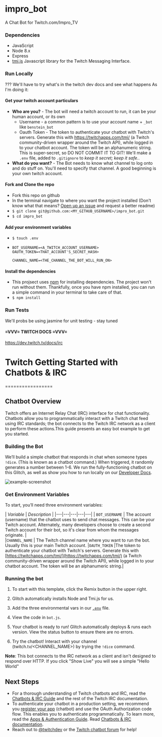 # impro_bot
A Chat Bot for Twitch.com/Impro_TV

### Dependencies
- JavaScript
- Node 8.x
- Express
- [tmi.js](https://github.com/tmijs/tmi.js) Javascript library for the Twitch Messaging Interface.

### Run Locally
??? We'll have to try what's in the twitch dev docs and see what happens
As I'm doing it:

#### Get your twitch account particulars
- __Who are you?__ -
  The bot will need a twitch account to run, it can be your human account, or its own
  - Username -
    a common pattern is to use your account name + `_bot` like `benstein_bot`
  - Oauth Token -
    The token to authenticate your chatbot with Twitch's servers. Generate this with https://twitchapps.com/tmi/
    (a Twitch community-driven wrapper around the Twitch API), while logged in to your chatbot account.
    The token will be an alphanumeric string. This is super-secret, so DO NOT COMMIT IT TO GIT!
    We'll make a `.env` file, added to `.gitignore` to _keep it secret; keep it safe._.
- __What do you want?__ -
  The Bot needs to know what channel to log onto and do stuff on. You'll need to specify that channel.
  A good beginning is your own twitch account.
  
#### Fork and Clone the repo
- Fork this repo on github
- In the terminal navigate to where you want the project installed 
  (Don't know what that means? [Open up an issue](https://github.com/IanDCarroll/impro_bot/issues) and request a better readme)
- `$ git clone git@github.com:<MY_GITHUB_USERNAME>/impro_bot.git`
- `$ cd impro_bot`

#### Add your environment variables
- `$ touch .env`
- ```
  BOT_USERNAME=<A_TWITCH_ACCOUNT_USERNAME>
  OAUTH_TOKEN=<THAT_ACCOUNT'S_SECRET_HASH>

  CHANNEL_NAME=<THE_CHANNEL_THE_BOT_WILL_RUN_ON>
  ```
  
#### Install the dependencies
- This projsect uses [npm](https://www.npmjs.com/get-npm) for installing dependencies. 
  The project won't run without them. 
  Thankfully, once you have npm installed, you can run a simple command in your terminal to take care of that.
- `$ npm install`

### Run Tests
We'll probs be using jasmine for unit testing - stay tuned

#### =VVV= TWITCH DOCS =VVV=
https://dev.twitch.tv/docs/irc

# Twitch Getting Started with Chatbots & IRC
=================

## Chatbot Overview

Twitch offers an Internet Relay Chat (IRC) interface for chat functionality. Chatbots allow you to programmatically interact with a Twitch chat feed using IRC standards; the bot connects to the Twitch IRC network as a client to perform these actions.This guide presents an easy bot example to get you started.

### Building the Bot

We’ll build a simple chatbot that responds in chat when someone types `!dice`. (This is known as a chatbot command.) When triggered, it randomly generates a number between 1-6. We run the fully-functioning chatbot on this Glitch,  as well as show you how to run locally on our [Developer Docs](https://dev.twitch.tv/docs/irc/).

![example-screenshot](https://cdn.glitch.com/1e2f7667-2601-49f0-af69-ba4f114185fe%2Fchatbots-1.png?1545680331607)



### Get Environment Variables

To start, you’ll need three environment variables:
 
| *Variable*  | *Description*   |
|---|---|---|---|---|
| `BOT_USERNAME`  |  The account (username) that the chatbot uses to send chat messages. This can be your Twitch account. Alternately, many developers choose to create a second Twitch account for their bot, so it's clear from whom the messages originate. |  
|`CHANNEL_NAME`   |  The Twitch channel name where you want to run the bot. Usually this is your main Twitch account.
|`OAUTH_TOKEN`   |The token to authenticate your chatbot with Twitch's servers. Generate this with [https://twitchapps.com/tmi/](https://twitchapps.com/tmi/) (a Twitch community-driven wrapper around the Twitch API), while logged in to your chatbot account. The token will be an alphanumeric string.|  

### Running the bot


1. To start with this template, click the Remix button in the upper right. 

2. Glitch automatically installs Node and Tmi.js for us.

3. Add the three environmental vars in our [`.env`](https://glitch.com/edit/#!/twitch-chatbot?path=.env:1:0) file.

4. View the code in `bot.js`. 

5. Your chatbot is ready to run! Glitch automatically deploys & runs each version. View the status button to ensure there are no errors. 

6. Try the chatbot! Interact with your channel (twitch.tv/<CHANNEL_NAME>) by trying  the `!dice` command. 

**Note**: This bot connects to the IRC network as a client and isn't designed to respond over HTTP. If you click "Show Live" you will see a simple "Hello World"


## Next Steps

* For a thorough understanding of Twitch chatbots and IRC, read the [Chatbots & IRC Guide](https://dev.twitch.tv/docs/irc/guide/) and the rest of the Twitch IRC documentation. 
* To authenticate your chatbot in a production setting, we recommend you [register your app](https://dev.twitch.tv/docs/authentication/#registration) (chatbot) and use the OAuth Authorization code flow. This enables you to authenticate programmatically. To learn more, read the [Apps & Authentication Guide](https://dev.twitch.tv/docs/authentication/).
Read [Chatbots & IRC documentation](https://dev.twitch.tv/docs/irc/guide/).
* Reach out to [@twitchdev](https://twitter.com/twitchdev) or the [Twitch chatbot forum](https://discuss.dev.twitch.tv/c/chat) for help!

